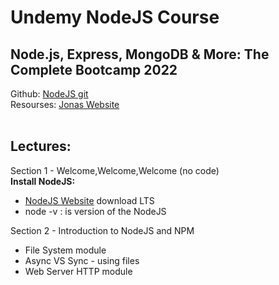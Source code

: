 <h1> Undemy NodeJS Course </h1>
<h2> Node.js, Express, MongoDB & More: The Complete Bootcamp 2022 </h2>

<span>
Github:
<a href="https://github.com/jonasschmedtmann/complete-node-bootcamp"> NodeJS git </a>
</span>
<span>
<br>
Resourses:
<a href="https://codingheroes.io/resources/">Jonas Website </a>  
</span>

<br>
<br>

<h2>Lectures: </h2>
Section 1 - Welcome,Welcome,Welcome (no code)
<br>
<span>
  <b>Install NodeJS:</b>
<ul>
  <li><a href="https://nodejs.org/en/">NodeJS Website</a> download LTS</li> 
  <li>node -v : is version of the NodeJS</li> 
</ul>
</span>
Section 2 - Introduction to NodeJS and NPM
<ul>
  <li>File System module</li> 
  <li>Async VS Sync - using files</li> 
  <li> Web Server HTTP module</li> 
</ul>
